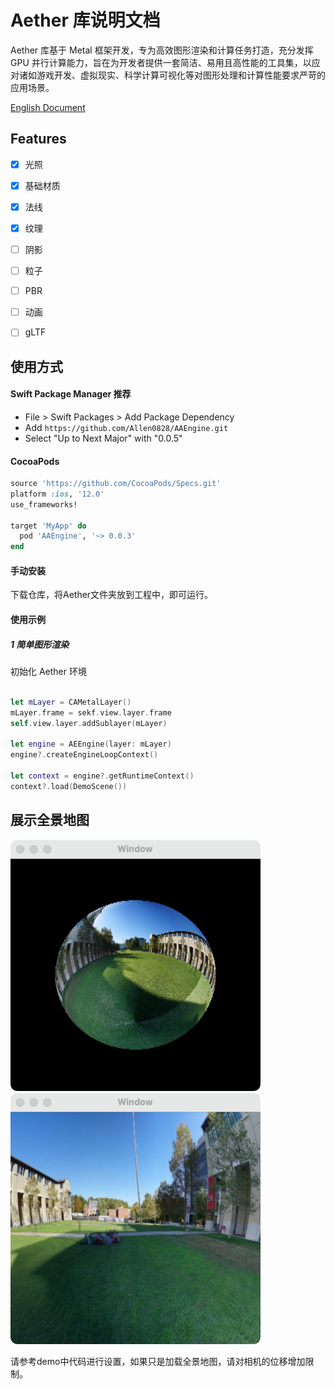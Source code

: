 # Aether 库说明文档

Aether 库基于 Metal 框架开发，专为高效图形渲染和计算任务打造，充分发挥 GPU 并行计算能力，旨在为开发者提供一套简洁、易用且高性能的工具集，以应对诸如游戏开发、虚拟现实、科学计算可视化等对图形处理和计算性能要求严苛的应用场景。

[English Document](https://github.com/Allen0828/AAEngine/blob/master/README_EN.md)


## Features
- [x] 光照
- [x] 基础材质
- [x] 法线
- [x] 纹理
- [ ] 阴影
- [ ] 粒子
- [ ] PBR
- [ ] 动画
- [ ] gLTF


## 使用方式
#### Swift Package Manager  推荐

- File > Swift Packages > Add Package Dependency
- Add `https://github.com/Allen0828/AAEngine.git`
- Select "Up to Next Major" with "0.0.5"

#### CocoaPods

```ruby
source 'https://github.com/CocoaPods/Specs.git'
platform :ios, '12.0'
use_frameworks!

target 'MyApp' do
  pod 'AAEngine', '~> 0.0.3'
end
```
#### 手动安装
下载仓库，将Aether文件夹放到工程中，即可运行。


#### 使用示例
##### 1 简单图形渲染
初始化 Aether 环境
```swift

let mLayer = CAMetalLayer()
mLayer.frame = sekf.view.layer.frame
self.view.layer.addSublayer(mLayer)

let engine = AEEngine(layer: mLayer)
engine?.createEngineLoopContext()

let context = engine?.getRuntimeContext()
context?.load(DemoScene())

```




## 展示全景地图
<view><img src="https://github.com/Allen0828/AAEngine/blob/main/images/img_01.jpg" width="400"></img><img src="https://github.com/Allen0828/AAEngine/blob/main/images/img_02.jpg" width="400"></img>
</view>

请参考demo中代码进行设置，如果只是加载全景地图，请对相机的位移增加限制。
